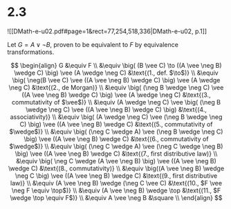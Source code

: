 
# 2.3
![[DMath-e-u02.pdf#page=1&rect=77,254,518,336|DMath-e-u02, p.1]]

Let $G= A \vee \neg B$, proven to be equivalent to $F$ by equivalence transformations.

$$
\begin{align}
G &\equiv F \\
&\equiv \big( (B \vee C) \to ((A \vee \neg B) \wedge C) \big) \vee (A \wedge \neg C) &\text{(1., def. $\to$)} \\
&\equiv \big( \neg(B \vee C) \vee ((A \vee \neg B) \wedge C) \big) \vee (A \wedge \neg C) &\text{(2., de Morgan)} \\
&\equiv \big( (\neg B \wedge \neg C) \vee ((A \vee \neg B) \wedge C) \big) \vee (A \wedge \neg C) &\text{(3., commutativity of $\vee$)} \\
&\equiv (A \wedge \neg C) \vee \big( (\neg B \wedge \neg C) \vee ((A \vee \neg B) \wedge C) \big) &\text{(4., associativity)} \\
&\equiv \big( (A \wedge \neg C) \vee (\neg B \wedge \neg C) \big) \vee ((A \vee \neg B) \wedge C) &\text{(5., commutativity of $\wedge$)} \\
&\equiv \big( (\neg C \wedge A) \vee (\neg B \wedge \neg C) \big) \vee ((A \vee \neg B) \wedge C) &\text{(6., commutativity of $\wedge$)} \\
&\equiv \big( (\neg C \wedge A) \vee (\neg C \wedge \neg B) \big) \vee ((A \vee \neg B) \wedge C) &\text{(7., first distributive law)} \\
&\equiv \big( \neg C \wedge (A \vee \neg B) \big) \vee ((A \vee \neg B) \wedge C) &\text{(8., commutativity)} \\
&\equiv \big((A \vee \neg B) \wedge \neg C \big) \vee ((A \vee \neg B) \wedge C) &\text{(9., first distributive law)} \\
&\equiv (A \vee \neg B) \wedge (\neg C \vee C) &\text{(10., $F \vee \neg F \equiv \top$)} \\
&\equiv (A \vee \neg B) \wedge \top &\text{(11., $F \wedge \top \equiv F$)} \\
&\equiv A \vee \neg B &\square \\
\end{align}
$$
